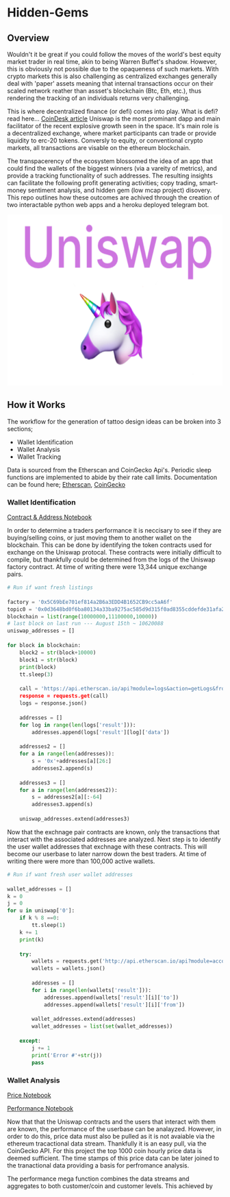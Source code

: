 # Hidden-Gems
## Overview

Wouldn't it be great if you could follow the moves of the world's best equity market trader in real time, akin to being Warren Buffet's shadow. However, this is obviously not possible due to the opaqueness of such markets. With crypto markets this is also challenging as centralized exchanges generally deal with 'paper' assets meaning that internal transactions occur on their scaled network reather than assset's blockchain (Btc, Eth, etc.), thus rendering the tracking of an individuals returns very challenging. 

This is where decentralized finance (or defi) comes into play. What is defi? read here... [CoinDesk article](https://www.coindesk.com/what-is-defi)
Uniswap is the most prominant dapp and main facilitator of the recent explosive growth seen in the space. It's main role is a decentralized exchange, where market participants can trade or provide liquidity to erc-20 tokens. Conversly to equity, or conventional crypto markets, all transactions are visable on the ethereum blockchain. 

The transpacerency of the ecosystem blossomed the idea of an app that could find the wallets of the biggest winners (via a vareity of metrics), and provide a tracking functionality of such addresses. The resulting insights can facilitate the following profit generating activities; copy trading, smart-money sentiment analysis, and hidden gem (low mcap project) disovery. This repo outlines how these outcomes are achived through the creation of two interactable python web apps and a heroku deployed telegram bot. 

<p align="center">
  <img src="https://github.com/silkdom/Hidden-Gems/blob/master/img/uniswap.png?raw=true" height="400" alt="uniswap"/>
</p>


## How it Works

The workflow for the generation of tattoo design ideas can be broken into 3 sections;

- Wallet Identification
- Wallet Analysis
- Wallet Tracking

Data is sourced from the Etherscan and CoinGecko Api's. Periodic sleep functions are implemented to abide by their rate call limits. Documentation can be found here; [Etherscan](https://etherscan.io/apis), [CoinGecko](https://www.coingecko.com/en/api)

### Wallet Identification
[Contract & Address Notebook](x)

In order to determine a traders performance it is neccisary to see if they are buying/selling coins, or just moving them to another wallet on the blockchain. This can be done by identifying the token contracts used for exchange on the Uniswap protocal. These contracts were initially difficult to compile, but thankfully could be determined from the logs of the Uniswap factory contract. At time of writing there were 13,344 unique exchange pairs.

```python
# Run if want fresh listings

factory = '0x5C69bEe701ef814a2B6a3EDD4B1652CB9cc5aA6f'
topic0 = '0x0d3648bd0f6ba80134a33ba9275ac585d9d315f0ad8355cddefde31afa28d0e9'
blockchain = list(range(10000000,11100000,10000))
# last block on last run --- August 15th ~ 10620088
uniswap_addresses = []

for block in blockchain:
    block2 = str(block+10000)
    block1 = str(block)
    print(block)
    tt.sleep(3)
    
    call = 'https://api.etherscan.io/api?module=logs&action=getLogs&fromBlock='+block1+'&toBlock='+block2+'&address='+factory+'&topic0='+topic0+'&apikey='xxxxxxxxxxxxxxxxxxxxxxxxxxxxxxxxx'
    response = requests.get(call)
    logs = response.json()
    
    addresses = []
    for log in range(len(logs['result'])):
        addresses.append(logs['result'][log]['data'])
    
    addresses2 = []
    for a in range(len(addresses)):
        s = '0x'+addresses[a][26:]
        addresses2.append(s)
    
    addresses3 = []
    for a in range(len(addresses2)):
        s = addresses2[a][:-64]
        addresses3.append(s)
    
    uniswap_addresses.extend(addresses3)
```

Now that the exchnage pair contracts are known, only the transactions that interact with the associated addresses are analyzed. Next step is to identify the user wallet addresses that exchnage with these contracts. This will become our userbase to later narrow down the best traders. At time of writing there were more than 100,000 active wallets. 

```python
# Run if want fresh user wallet addresses

wallet_addresses = []
k = 0
j = 0
for u in uniswap['0']:
    if k % 8 ==0:
        tt.sleep(1)
    k += 1
    print(k)
    
    try:
        wallets = requests.get('http://api.etherscan.io/api?module=account&action=tokentx&address='+u+'&startblock=0&endblock=999999999&sort=asc&apikey=xxxxxxxxxxxxxxxxxxxxxxxxxxxxxxxxx')
        wallets = wallets.json()

        addresses = []
        for i in range(len(wallets['result'])):
            addresses.append(wallets['result'][i]['to'])
            addresses.append(wallets['result'][i]['from'])

        wallet_addresses.extend(addresses)
        wallet_addresses = list(set(wallet_addresses))
        
    except:
        j += 1
        print('Error #'+str(j))
        pass
```


### Wallet Analysis
[Price Notebook](y)

[Performance Notebook](z)

Now that that the Uniswap contracts and the users that interact with them are known, the performance of the userbase can be analayzed. However, in order to do this, price data must also be pulled as it is not avaiable via the ethereum tracactional data stream. Thankfully it is an easy pull, via the CoinGecko API. For this project the top 1000 coin hourly price data is deemed sufficient. The time stamps of this price data can be later joined to the tranactional data providing a basis for perfromance analysis. 

The performance mega function combines the data streams and aggregates to both customer/coin and customer levels. This achieved by 




